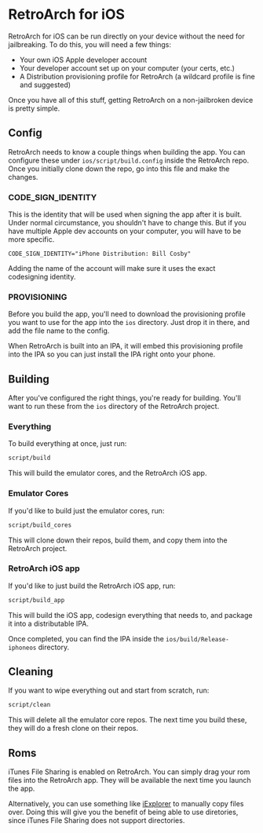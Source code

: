 # RetroArch for iOS

RetroArch for iOS can be run directly on your device without the need for jailbreaking. To do this, you will need a few things:

* Your own iOS Apple developer account
* Your developer account set up on your computer (your certs, etc.)
* A Distribution provisioning profile for RetroArch (a wildcard profile is fine and suggested)

Once you have all of this stuff, getting RetroArch on a non-jailbroken device is pretty simple.

## Config

RetroArch needs to know a couple things when building the app. You can configure these under `ios/script/build.config` inside the RetroArch repo. Once you initially clone down the repo, go into this file and make the changes.

### CODE_SIGN_IDENTITY

This is the identity that will be used when signing the app after it is built. Under normal circumstance, you shouldn't have to change this. But if you have multiple Apple dev accounts on your computer, you will have to be more specific.

```
CODE_SIGN_IDENTITY="iPhone Distribution: Bill Cosby"
```

Adding the name of the account will make sure it uses the exact codesigning identity.

### PROVISIONING

Before you build the app, you'll need to download the provisioning profile you want to use for the app into the `ios` directory. Just drop it in there, and add the file name to the config.

When RetroArch is built into an IPA, it will embed this provisioning profile into the IPA so you can just install the IPA right onto your phone.


## Building

After you've configured the right things, you're ready for building. You'll want to run these from the `ios` directory of the RetroArch project.

### Everything

To build everything at once, just run:

```sh
script/build
```

This will build the emulator cores, and the RetroArch iOS app.

### Emulator Cores

If you'd like to build just the emulator cores, run:

```sh
script/build_cores
```

This will clone down their repos, build them, and copy them into the RetroArch project.


### RetroArch iOS app

If you'd like to just build the RetroArch iOS app, run:

```sh
script/build_app
```

This will build the iOS app, codesign everything that needs to, and package it into a distributable IPA.

Once completed, you can find the IPA inside the `ios/build/Release-iphoneos` directory.

## Cleaning

If you want to wipe everything out and start from scratch, run:

```sh
script/clean
```

This will delete all the emulator core repos. The next time you build these, they will do a fresh clone on their repos.

## Roms

iTunes File Sharing is enabled on RetroArch. You can simply drag your rom files into the RetroArch app. They will be available the next time you launch the app.

Alternatively, you can use something like [iExplorer](http://www.macroplant.com/iexplorer) to manually copy files over. Doing this will give you the benefit of being able to use diretories, since iTunes File Sharing does not support directories.


